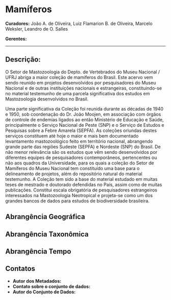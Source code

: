 # Mamíferos

**Curadores:** João A. de Oliveira, Luiz Flamarion B. de Oliveira, Marcelo Weksler, Leandro de O. Salles

**Gerentes:**

---

## Descrição:

O Setor de Mastozoologia do Depto. de Vertebrados do Museu Nacional / UFRJ abriga a maior coleção de mamíferos do Brasil. Este acervo vem sendo reunido em projetos desenvolvidos por pesquisadores do Museu Nacional e de outras instituições nacionais e estrangeiras, constituindo-se no material testemunho de uma parcela significativa dos estudos em Mastozoologia desenvolvidos no Brasil.

Uma parte significativa da Coleção foi reunida durante as décadas de 1940 e 1950, sob coordenação do Dr. João Moojen, em associação com órgãos de controle de endemias ligados ao então Ministério de Educação e Saúde, principalmente o Serviço Nacional de Peste (SNP) e o Serviço de Estudos e Pesquisas sobre a Febre Amarela (SEPFA). As coleções oriundas destes serviços constituem até hoje o maior e mais bem documentado levantamento mastozoológico feito em território nacional, abrangendo grande parte das regiões Sudeste (SEPFA) e Nordeste (SNP) do Brasil. De não menor relevância são os estudos que vêm sendo desenvolvidos por diferentes equipes de pesquisadores contemporâneos, pertencentes ou não aos quadros da Universidade, para os quais a coleção do Setor de Mamíferos do Museu Nacional tem constituído uma base para o delineamento de projetos, além do repositório natural do material testemunho. A Coleção tem sido a base do material estudado em muitas teses de mestrado e doutorado defendidas no País, assim como de muitas publicações. Constitui escala obrigatória de pesquisadores estrangeiros interessados na Mastozoologia Neotropical e projeta-se como um dos grandes bancos de dados para estudos de biodiversidade brasileira.

## Abrangência Geográfica

## Abrangência Taxonômica

## Abrangência Tempo

## Contatos

* **Autor dos Metadados:**
* **Contato sobre o conjunto de dados:**
* **Autor do Conjunto de Dados:**
